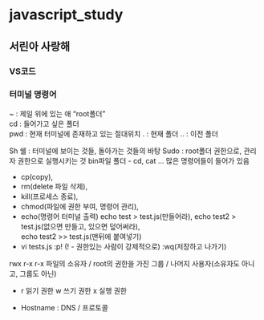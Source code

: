 # javascript_study
## 서린아 사랑해

### VS코드 
### 터미널 명령어
~ : 제일 위에 있는 애 “root폴더”
<br>cd : 들어가고 싶은 폴더
<br>pwd : 현재 터미널에 존재하고 있는 절대위치
. : 현재 폴더
.. : 이전 폴더

Sh 쉘 : 터미널에 보이는 것들, 돌아가는 것들의 바탕
Sudo : root폴더 권한으로, 관리자 권한으로 실행시키는 것
bin파일 폴더 - cd, cat … 많은 명령어들이 들어가 있음
- cp(copy), 
- rm(delete 파일 삭제), 
- kill(프로세스 종료), 
- chmod(파일에 권한 부여, 명령어 관리), 
- echo(명령어 터미널 출력) 
   echo test > test.js(만들어라), 
   echo test2 > test.js(없으면 만들고, 있으면 덮어써라),   
   echo test2 >> test.js(맨뒤에 붙여넣기)
- vi tests.js
   :p! (! - 권한있는 사람이 강제적으로)
   :wq(저장하고 나가기)

rwx                   r-x                                  r-x
파일의 소유자 / root의 권한을 가진 그룹 / 나머지 사용자(소유자도 아니고, 그룹도 아닌)
- r 읽기 권한 w 쓰기 권한 x 실행 권한

* Hostname : DNS / 프로토콜 